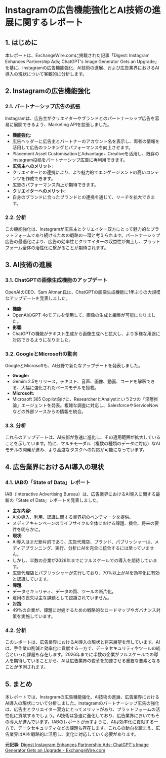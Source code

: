 # Instagramの広告機能強化とAI技術の進展に関するレポート

## 1. はじめに

本レポートは、ExchangeWire.comに掲載された記事「Digest: Instagram Enhances Partnership Ads; ChatGPT's Image Generator Gets an Upgrade」を基に、Instagramの広告機能強化、AI技術の進展、および広告業界におけるAI導入の現状について客観的に分析します。

## 2. Instagramの広告機能強化

### 2.1. パートナーシップ広告の拡張

Instagramは、広告主がクリエイターやブランドとのパートナーシップ広告を容易に展開できるよう、Marketing APIを拡張しました。

* **機能強化:**
 * 広告ヘッダーに広告主とパートナーのアカウント名を表示し、両者の情報を活用して広告のランキングとパフォーマンスを向上させます。
 * Placement Asset CustomisationとAdvantage+ Creativeを活用し、既存のInstagram投稿をパートナーシップ広告に再利用できます。
* **広告主へのメリット:**
 * クリエイターとの連携により、より魅力的でエンゲージメントの高いコンテンツを作成できます。
 * 広告のパフォーマンス向上が期待できます。
* **クリエイターへのメリット:**
 * 自身のブランドに合ったブランドとの連携を通じて、リーチを拡大できます。

### 2.2. 分析

この機能強化は、Instagramが広告主とクリエイター双方にとって魅力的なプラットフォームであり続けるための戦略の一環と考えられます。パートナーシップ広告の最適化により、広告の効率性とクリエイターの収益性が向上し、プラットフォーム全体の活性化に繋がることが期待されます。

## 3. AI技術の進展

### 3.1. ChatGPTの画像生成機能のアップデート

OpenAIのCEO、Sam Altman氏は、ChatGPTの画像生成機能に1年ぶりの大規模なアップデートを発表しました。

* **機能:**
 * OpenAIのGPT-4oモデルを使用して、画像の生成と編集が可能になりました。
* **影響:**
 * ChatGPTの機能がテキスト生成から画像生成へと拡大し、より多様な用途に対応できるようになりました。

### 3.2. GoogleとMicrosoftの動向

GoogleとMicrosoftも、AI分野で新たなアップデートを発表しました。

* **Google:**
 * Gemini 2.5をリリース。テキスト、音声、画像、動画、コードを解釈できる、大幅に強化されたベースモデルを搭載。
* **Microsoft:**
 * Microsoft 365 Copilot向けに、ResearcherとAnalystという2つの「深層推論」エージェントを発表。複雑な調査に対応し、SalesforceやServiceNowなどの外部ソースからの情報を統合。

### 3.3. 分析

これらのアップデートは、AI技術が急速に進化し、その適用範囲が拡大していることを示しています。特に、マルチモーダル（複数の種類のデータに対応）なAIモデルの開発が進み、より高度なタスクへの対応が可能になっています。

## 4. 広告業界におけるAI導入の現状

### 4.1. IABの「State of Data」レポート

IAB（Interactive Advertising Bureau）は、広告業界におけるAI導入に関する最新の「State of Data」レポートを発表しました。

* **主な内容:**
 * AIの導入、利用、認識に関する業界初のベンチマークを提供。
 * メディアキャンペーンのライフサイクル全体における課題、機会、将来の要件を明らかに。
* **現状:**
 * AI導入はまだ断片的であり、広告代理店、ブランド、パブリッシャーは、メディアプランニング、実行、分析にAIを完全に統合するには至っていません。
 * しかし、半数の企業が2026年までにフルスケールでの導入を期待しています。
 * 広告代理店とパブリッシャーが先行しており、70%以上がAIを効率化に有効と認識しています。
* **課題:**
 * データセキュリティ、データの質、ツールの断片化。
 * 雇用の喪失は主な課題として認識されていません。
* **対策:**
 * 49%の企業が、課題に対処するための戦略的なロードマップやガバナンス対策を実施しています。

### 4.2. 分析

このレポートは、広告業界におけるAI導入の現状と将来展望を示しています。AIは、手作業の削減と効率化に貢献する一方で、データセキュリティやツールの統合といった課題も存在します。2026年までに半数の企業がフルスケールでの導入を期待していることから、AIは広告業界の変革を加速させる重要な要素となることが予測されます。

## 5. まとめ

本レポートでは、Instagramの広告機能強化、AI技術の進展、広告業界におけるAI導入の現状について分析しました。Instagramのパートナーシップ広告の強化は、広告主とクリエイター双方にとってメリットがあり、プラットフォームの活性化に貢献するでしょう。AI技術は急速に進化しており、広告業界においてもその導入が進んでいます。IABのレポートが示すように、AIは効率化に貢献する一方で、データセキュリティなどの課題も存在します。これらの動向を踏まえ、広告業界はAIを戦略的に活用し、変化に対応していく必要があります。


**元記事:** [ Digest Instagram Enhances Partnership Ads; ChatGPT's Image Generator Gets an Upgrade - ExchangeWire.com](https://www.exchangewire.com/blog/2025/03/27/digest-instagram-partnership-ads-chatgpts-image-generator-gets-an-upgrade/)
